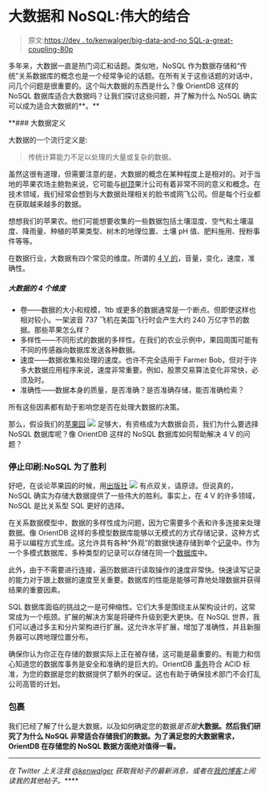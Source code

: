 # 大数据和 NoSQL:伟大的结合

> 原文:[https://dev . to/kenwalger/big-data-and-no SQL-a-great-coupling-80p](https://dev.to/kenwalger/big-data-and-nosql-a-great-coupling-80p)

多年来，大数据一直是热门词汇和话题。类似地，NoSQL 作为数据存储和“传统”关系数据库的概念也是一个经常争论的话题。在所有关于这些话题的对话中，问几个问题是很重要的。这个叫大数据的东西是什么？像 OrientDB 这样的 NoSQL 数据库适合大数据吗？让我们探讨这些问题，并了解为什么 NoSQL 确实可以成为适合大数据的**。**

 **### 大数据定义

大数据的一个流行定义是:

> 传统计算能力不足以处理的大量或复杂的数据。

虽然这很有道理，但需要注意的是，大数据的概念在某种程度上是相对的。对于当地的苹果农场主鲍勃来说，它可能与[树顶](http://www.treetop.com/)果汁公司有着非常不同的意义和概念。在技术领域，我们经常会想到与大数据处理相关的脸书或网飞公司。但是每个行业都在获取越来越多的数据。

想想我们的苹果农。他们可能想要收集的一些数据包括土壤湿度、空气和土壤温度、降雨量、种植的苹果类型、树木的地理位置、土壤 pH 值、肥料施用、授粉事件等等。

在数据行业，大数据有四个常见的维度。所谓的 [4 V 的](http://www.ibmbigdatahub.com/infographic/four-vs-big-data)，音量，变化，速度，准确性。

##### 大数据的 4 个维度

*   卷——数据的大小和规模，1tb 或更多的数据通常是一个断点。但即使这样也相对较小。一架波音 737 飞机在美国飞行时会产生大约 240 万亿字节的数据。那些苹果怎么样？
*   多样性——不同形式的数据的多样性。在我们的农业示例中，果园周围可能有不同的传感器向数据库发送各种数据。
*   速度——数据收集和处理的速度。也许不完全适用于 Farmer Bob，但对于许多大数据应用程序来说，速度非常重要。例如，股票交易算法变化非常快，必须及时。
*   准确性——数据本身的质量，是否准确？是否准确存储，能否准确检索？

所有这些因素都有助于影响您是否在处理大数据的决策。

那么，假设我们的[苹果园](https://www.amazon.com/gp/product/0375847448/ref=as_li_tl?ie=UTF8&camp=1789&creative=9325&creativeASIN=0375847448&linkCode=as2&tag=kenwalgersite-20&linkId=628bb05aa0ea2038daa55043d53bec88) [![](../Images/0043ddf95d5b1434be4f18b1eeae5d07.png)](//ir-na.amazon-adsystem.com/e/ir?t=kenwalgersite-20&l=am2&o=1&a=0375847448) 足够大，有资格成为大数据会员，我们为什么要选择 NoSQL 数据库呢？像 OrientDB 这样的 NoSQL 数据库如何帮助解决 4 V 的问题？

### 停止印刷:NoSQL 为了胜利

好吧，在谈论苹果园的时候，用[出版社](https://www.amazon.com/gp/product/B01154QQIY/ref=as_li_tl?ie=UTF8&camp=1789&creative=9325&creativeASIN=B01154QQIY&linkCode=as2&tag=kenwalgersite-20&linkId=ec82160d3318edf8f91af407a80f5618) [![](../Images/65c65fafb7f9a2a1b5a48089c546ff37.png)](//ir-na.amazon-adsystem.com/e/ir?t=kenwalgersite-20&l=am2&o=1&a=B01154QQIY) 有点双关，请原谅。但说真的，NoSQL 确实为存储大数据提供了一些伟大的胜利。事实上，在 4 V 的许多领域，NoSQL 是比关系型 SQL 更好的选择。

在关系数据模型中，数据的多样性成为问题，因为它需要多个表和许多连接来处理数据。像 OrientDB 这样的多模型数据库能够以无模式的方式存储记录，这种方式易于以编程方式生成。这允许具有各种“外观”的数据快速存储到单个[记录](http://orientdb.com/docs/last/Concepts.html#record)中。作为一个多模式数据库，多种类型的记录可以存储在同一个[数据库](http://orientdb.com/docs/last/Concepts.html#database)中。

此外，由于不需要进行连接，遍历数据进行读取操作的速度非常快。快速读写记录的能力对于跟上数据的速度至关重要。数据库的性能是能够可靠地处理数据并获得结果的重要因素。

SQL 数据库面临的挑战之一是可伸缩性。它们大多是围绕主从架构设计的，这常常成为一个瓶颈。扩展的解决方案是将硬件升级到更大更快。在 NoSQL 世界，我们可以通过多主和分片架构进行扩展。这允许水平扩展，增加了准确性，并且新服务器可以跨地理位置分布。

确保你认为你正在存储的数据实际上正在被存储，这可能是最重要的。有能力和信心知道您的数据库事务是安全和准确的是巨大的。OrientDB [事务](http://orientdb.com/docs/last/Transactions.html)符合 ACID 标准，为您的数据是您的数据提供了额外的保证。这也有助于确保技术部门不会打乱公司高管的计划。

### 包裹

我们已经了解了什么是大数据，以及如何确定您的数据*是否是***大数据。然后我们研究了为什么 NoSQL 非常适合存储我们的数据。为了满足您的大数据需求，OrientDB 在存储您的 NoSQL 数据方面绝对值得一看。**

 *** * *

*在 Twitter 上关注我 [@kenwalger](https://www.twitter.com/kenwalger) 获取我帖子的最新消息，或者在[我的博客](https://www.kenwalger.com/blog)上阅读我的其他帖子。*****